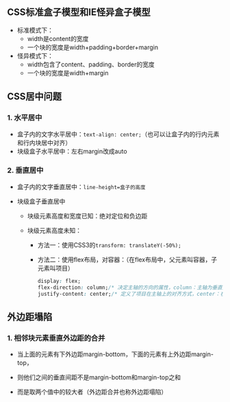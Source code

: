 

## CSS标准盒子模型和IE怪异盒子模型

+ 标准模式下：
  + width是content的宽度
  + 一个块的宽度是width+padding+border+margin
+ 怪异模式下：
  + width包含了content、padding、border的宽度
  + 一个块的宽度是width+margin



## CSS居中问题

### 1. 水平居中

+ 盒子内的文字水平居中：`text-align: center;`（也可以让盒子内的行内元素和行内块居中对齐）
+ 块级盒子水平居中：左右margin改成auto

### 2. 垂直居中

+ 盒子内的文字垂直居中：`line-height=盒子的高度`

+ 块级盒子垂直居中

  + 块级元素高度和宽度已知：绝对定位和负边距

  + 块级元素高度未知：

    + 方法一：使用CSS3的`transform: translateY(-50%);`

    + 方法二：使用flex布局，对容器：（在flex布局中，父元素叫容器，子元素叫项目）

      ```css
      display: flex;
      flex-direction: column;/* 决定主轴的方向的属性，column：主轴为垂直方向，从上往下 */
      justify-content: center;/* 定义了项目在主轴上的对齐方式，center：在主轴居中 */
      ```

## 外边距塌陷

### 1. 相邻块元素垂直外边距的合并

+ 当上面的元素有下外边距margin-bottom，下面的元素有上外边距margin-top，

+ 则他们之间的垂直间距不是margin-bottom和margin-top之和
+ 而是取两个值中的较大者（外边距合并也称外边距塌陷）





